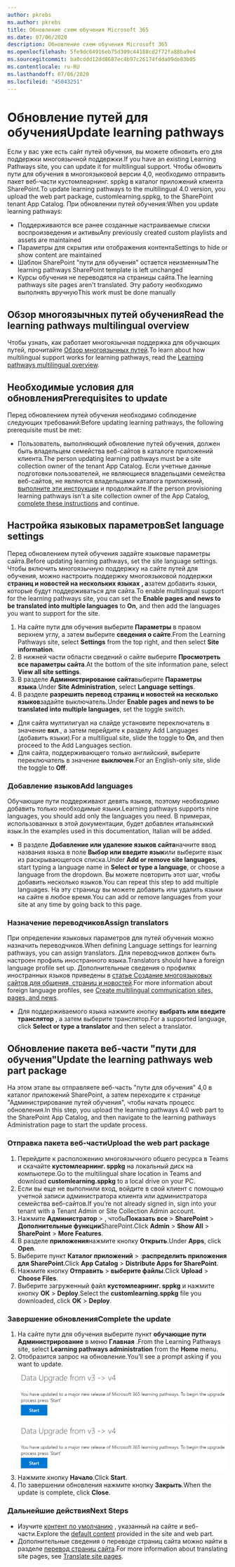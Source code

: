 ```yaml
---
author: pkrebs
ms.author: pkrebs
title: Обновление схем обучения Microsoft 365
ms.date: 07/06/2020
description: Обновление схем обучения Microsoft 365
ms.openlocfilehash: 5fe9dc64916eb75d309c44188cd2f72fa88ba9e4
ms.sourcegitcommit: ba0cddd12dd8687ec4b97c26174fdda09de83b05
ms.contentlocale: ru-RU
ms.lasthandoff: 07/06/2020
ms.locfileid: "45043251"
---
```

# <a name="update-learning-pathways"></a><span data-ttu-id="9d916-103">Обновление путей для обучения</span><span class="sxs-lookup"><span data-stu-id="9d916-103">Update learning pathways</span></span>
<span data-ttu-id="9d916-104">Если у вас уже есть сайт путей обучения, вы можете обновить его для поддержки многоязычной поддержки.</span><span class="sxs-lookup"><span data-stu-id="9d916-104">If you have an existing Learning Pathways site, you can update it for multilingual support.</span></span> <span data-ttu-id="9d916-105">Чтобы обновить пути для обучения в многоязыковой версии 4,0, необходимо отправить пакет веб-части кустомлеарнинг. sppkg в каталог приложений клиента SharePoint.</span><span class="sxs-lookup"><span data-stu-id="9d916-105">To update learning pathways to the multilingual 4.0 version, you upload the web part package, customlearning.sppkg, to the SharePoint tenant App Catalog.</span></span> <span data-ttu-id="9d916-106">При обновлении путей обучения:</span><span class="sxs-lookup"><span data-stu-id="9d916-106">When you update learning pathways:</span></span>  

- <span data-ttu-id="9d916-107">Поддерживаются все ранее созданные настраиваемые списки воспроизведения и активы</span><span class="sxs-lookup"><span data-stu-id="9d916-107">Any previously created custom playlists and assets are maintained</span></span>
- <span data-ttu-id="9d916-108">Параметры для скрытия или отображения контента</span><span class="sxs-lookup"><span data-stu-id="9d916-108">Settings to hide or show content are maintained</span></span>
- <span data-ttu-id="9d916-109">Шаблон SharePoint "пути для обучения" остается неизменным</span><span class="sxs-lookup"><span data-stu-id="9d916-109">The learning pathways SharePoint template is left unchanged</span></span>
- <span data-ttu-id="9d916-110">Курсы обучения не переводятся на страницы сайта.</span><span class="sxs-lookup"><span data-stu-id="9d916-110">The learning pathways site pages aren't translated.</span></span> <span data-ttu-id="9d916-111">Эту работу необходимо выполнять вручную</span><span class="sxs-lookup"><span data-stu-id="9d916-111">This work must be done manually</span></span>

## <a name="read-the-learning-pathways-multilingual-overview"></a><span data-ttu-id="9d916-112">Обзор многоязычных путей обучения</span><span class="sxs-lookup"><span data-stu-id="9d916-112">Read the learning pathways multilingual overview</span></span>
<span data-ttu-id="9d916-113">Чтобы узнать, как работает многоязычная поддержка для обучающих путей, прочитайте [Обзор многоязычных путей](custom_overview.md).</span><span class="sxs-lookup"><span data-stu-id="9d916-113">To learn about how multilingual support works for learning pathways, read the [Learning pathways multilingual overview](custom_overview.md).</span></span> 

## <a name="prerequisites-to-update"></a><span data-ttu-id="9d916-114">Необходимые условия для обновления</span><span class="sxs-lookup"><span data-stu-id="9d916-114">Prerequisites to update</span></span>
<span data-ttu-id="9d916-115">Перед обновлением путей обучения необходимо соблюдение следующих требований:</span><span class="sxs-lookup"><span data-stu-id="9d916-115">Before updating learning pathways, the following prerequisite must be met:</span></span>
- <span data-ttu-id="9d916-116">Пользователь, выполняющий обновление путей обучения, должен быть владельцем семейства веб-сайтов в каталоге приложений клиента.</span><span class="sxs-lookup"><span data-stu-id="9d916-116">The person updating learning pathways must be a site collection owner of the tenant App Catalog.</span></span> <span data-ttu-id="9d916-117">Если учетные данные подготовки пользователей, не являющиеся владельцами семейства веб-сайтов, не являются владельцами каталога приложений, [выполните эти инструкции](addappadmin.md) и продолжайте.</span><span class="sxs-lookup"><span data-stu-id="9d916-117">If the person provisioning learning pathways isn't a site collection owner of the App Catalog, [complete these instructions](addappadmin.md) and continue.</span></span> 

## <a name="set-language-settings"></a><span data-ttu-id="9d916-118">Настройка языковых параметров</span><span class="sxs-lookup"><span data-stu-id="9d916-118">Set language settings</span></span> 
<span data-ttu-id="9d916-119">Перед обновлением путей обучения задайте языковые параметры сайта.</span><span class="sxs-lookup"><span data-stu-id="9d916-119">Before updating learning pathways, set the site language settings.</span></span> <span data-ttu-id="9d916-120">Чтобы включить многоязычную поддержку на сайте путей для обучения, можно настроить поддержку многоязыковой поддержки **страниц и новостей на нескольких языках** **, а**затем добавить языки, которые будут поддерживаться для сайта.</span><span class="sxs-lookup"><span data-stu-id="9d916-120">To enable multilingual support for the learning pathways site, you can set the **Enable pages and news to be translated into multiple languages** to **On**, and then add the languages you want to support for the site.</span></span>
1.  <span data-ttu-id="9d916-121">На сайте пути для обучения выберите **Параметры** в правом верхнем углу, а затем выберите **сведения о сайте**.</span><span class="sxs-lookup"><span data-stu-id="9d916-121">From the Learning Pathways site, select **Settings** from the top right, and then select **Site information**.</span></span>
2.  <span data-ttu-id="9d916-122">В нижней части области сведений о сайте выберите **Просмотреть все параметры сайта**.</span><span class="sxs-lookup"><span data-stu-id="9d916-122">At the bottom of the site information pane, select **View all site settings**.</span></span>
3.  <span data-ttu-id="9d916-123">В разделе **Администрирование сайта**выберите **Параметры языка**.</span><span class="sxs-lookup"><span data-stu-id="9d916-123">Under **Site Administration**, select **Language settings**.</span></span>
4.  <span data-ttu-id="9d916-124">В разделе **разрешить перевод страниц и новостей на несколько языков**задайте выключатель.</span><span class="sxs-lookup"><span data-stu-id="9d916-124">Under **Enable pages and news to be translated into multiple languages**, set the toggle switch.</span></span> 
- <span data-ttu-id="9d916-125">Для сайта мултилигуал на слайде установите переключатель в значение **вкл**., а затем перейдите к разделу Add Languages (добавить языки).</span><span class="sxs-lookup"><span data-stu-id="9d916-125">For a multiligual site, slide the toggle to **On**, and then proceed to the Add Languages section.</span></span> 
- <span data-ttu-id="9d916-126">Для сайта, поддерживающего только английский, выберите переключатель в значение **выключен**.</span><span class="sxs-lookup"><span data-stu-id="9d916-126">For an English-only site, slide the toggle to **Off**.</span></span>

### <a name="add-languages"></a><span data-ttu-id="9d916-127">Добавление языков</span><span class="sxs-lookup"><span data-stu-id="9d916-127">Add languages</span></span>
<span data-ttu-id="9d916-128">Обучающие пути поддерживают девять языков, поэтому необходимо добавить только необходимые языки.</span><span class="sxs-lookup"><span data-stu-id="9d916-128">Learning pathways supports nine languages, you should add only the languages you need.</span></span> <span data-ttu-id="9d916-129">В примерах, использованных в этой документации, будет добавлен итальянский язык.</span><span class="sxs-lookup"><span data-stu-id="9d916-129">In the examples used in this documentation, Italian will be added.</span></span> 
- <span data-ttu-id="9d916-130">В разделе **Добавление или удаление языков сайта**начните ввод названия языка в поле **Выбор или введите язык**или выберите язык из раскрывающегося списка.</span><span class="sxs-lookup"><span data-stu-id="9d916-130">Under **Add or remove site languages**, start typing a language name in **Select or type a language**, or choose a language from the dropdown.</span></span> <span data-ttu-id="9d916-131">Вы можете повторить этот шаг, чтобы добавить несколько языков.</span><span class="sxs-lookup"><span data-stu-id="9d916-131">You can repeat this step to add multiple languages.</span></span> <span data-ttu-id="9d916-132">На эту страницу вы можете добавить или удалить языки на сайте в любое время.</span><span class="sxs-lookup"><span data-stu-id="9d916-132">You can add or remove languages from your site at any time by going back to this page.</span></span>
 
### <a name="assign-translators"></a><span data-ttu-id="9d916-133">Назначение переводчиков</span><span class="sxs-lookup"><span data-stu-id="9d916-133">Assign translators</span></span>
<span data-ttu-id="9d916-134">При определении языковых параметров для путей обучения можно назначить переводчиков.</span><span class="sxs-lookup"><span data-stu-id="9d916-134">When defining Language settings for learning pathways, you can assign translators.</span></span> <span data-ttu-id="9d916-135">Для переводчиков должен быть настроен профиль иностранного языка.</span><span class="sxs-lookup"><span data-stu-id="9d916-135">Translators should have a foreign language profile set up.</span></span> <span data-ttu-id="9d916-136">Дополнительные сведения о профилях иностранных языков приведены в [статье Создание многоязыковых сайтов для общения, страниц и новостей](https://support.office.com/article/2bb7d610-5453-41c6-a0e8-6f40b3ed750c).</span><span class="sxs-lookup"><span data-stu-id="9d916-136">For more information about foreign language profiles, see [Create multilingual communication sites, pages, and news](https://support.office.com/article/2bb7d610-5453-41c6-a0e8-6f40b3ed750c).</span></span>  
- <span data-ttu-id="9d916-137">Для поддерживаемого языка нажмите кнопку **выбрать или введите транслятор** , а затем выберите транслятор.</span><span class="sxs-lookup"><span data-stu-id="9d916-137">For a supported language, click **Select or type a translator** and then select a translator.</span></span> 

## <a name="update-the-learning-pathways-web-part-package"></a><span data-ttu-id="9d916-138">Обновление пакета веб-части "пути для обучения"</span><span class="sxs-lookup"><span data-stu-id="9d916-138">Update the learning pathways web part package</span></span>
<span data-ttu-id="9d916-139">На этом этапе вы отправляете веб-часть "пути для обучения" 4,0 в каталог приложений SharePoint, а затем переходите к странице "Администрирование путей обучения", чтобы начать процесс обновления.</span><span class="sxs-lookup"><span data-stu-id="9d916-139">In this step, you upload the learning pathways 4.0 web part to the SharePoint App Catalog, and then navigate to the learning pathways Administration page to start the update process.</span></span>

### <a name="upload-the-web-part-package"></a><span data-ttu-id="9d916-140">Отправка пакета веб-части</span><span class="sxs-lookup"><span data-stu-id="9d916-140">Upload the web part package</span></span>
1.  <span data-ttu-id="9d916-141">Перейдите к расположению многоязычного общего ресурса в Teams и скачайте **кустомлеарнинг. sppkg** на локальный диск на компьютере.</span><span class="sxs-lookup"><span data-stu-id="9d916-141">Go to the multilingual share location in Teams and download **customlearning.sppkg** to a local drive on your PC.</span></span> 
2.  <span data-ttu-id="9d916-142">Если вы еще не выполнили вход, войдите в свой клиент с помощью учетной записи администратора клиента или администратора семейства веб-сайтов.</span><span class="sxs-lookup"><span data-stu-id="9d916-142">If you’re not already signed in, sign into your tenant with a Tenant Admin or Site Collection Admin account.</span></span> 
3.  <span data-ttu-id="9d916-143">Нажмите **Администратор**  >  , чтобы**Показать все**  >  **SharePoint**  >  **Дополнительные функции**SharePoint.</span><span class="sxs-lookup"><span data-stu-id="9d916-143">Click **Admin** > **Show All** > **SharePoint** > **More Features**.</span></span> 
4.  <span data-ttu-id="9d916-144">В разделе **приложения**нажмите кнопку **Открыть**.</span><span class="sxs-lookup"><span data-stu-id="9d916-144">Under **Apps**, click **Open**.</span></span> 
5.  <span data-ttu-id="9d916-145">Выберите пункт **Каталог приложений**  >  :**распределить приложения для SharePoint**.</span><span class="sxs-lookup"><span data-stu-id="9d916-145">Click **App Catalog** > **Distribute Apps for SharePoint**.</span></span> 
6.  <span data-ttu-id="9d916-146">Нажмите кнопку **Отправить**  >  **выберите файлы**.</span><span class="sxs-lookup"><span data-stu-id="9d916-146">Click **Upload** > **Choose Files**.</span></span> 
7.  <span data-ttu-id="9d916-147">Выберите загруженный файл **кустомлеарнинг. sppkg** и нажмите кнопку **ОК**  >  **Deploy**.</span><span class="sxs-lookup"><span data-stu-id="9d916-147">Select the **customlearning.sppkg** file you downloaded, click **OK** > **Deploy**.</span></span> 

### <a name="complete-the-update"></a><span data-ttu-id="9d916-148">Завершение обновления</span><span class="sxs-lookup"><span data-stu-id="9d916-148">Complete the update</span></span>
1.  <span data-ttu-id="9d916-149">На сайте пути для обучения выберите пункт **обучающие пути Администрирование** в меню **Главная** .</span><span class="sxs-lookup"><span data-stu-id="9d916-149">From the Learning Pathways site, select **Learning pathways administration** from the **Home** menu.</span></span> 
2.  <span data-ttu-id="9d916-150">Отобразится запрос на обновление.</span><span class="sxs-lookup"><span data-stu-id="9d916-150">You’ll see a prompt asking if you want to update.</span></span> 
<span data-ttu-id="9d916-151">![custom_update_adminprompt_ml.png](media/custom_update_adminprompt_ml.png)</span><span class="sxs-lookup"><span data-stu-id="9d916-151">![custom_update_adminprompt_ml.png](media/custom_update_adminprompt_ml.png)</span></span>
3.  <span data-ttu-id="9d916-152">Нажмите кнопку **Начало**.</span><span class="sxs-lookup"><span data-stu-id="9d916-152">Click **Start**.</span></span> 
4. <span data-ttu-id="9d916-153">По завершении обновления нажмите кнопку **Закрыть**.</span><span class="sxs-lookup"><span data-stu-id="9d916-153">When the update is complete, click **Close**.</span></span> 

### <a name="next-steps"></a><span data-ttu-id="9d916-154">Дальнейшие действия</span><span class="sxs-lookup"><span data-stu-id="9d916-154">Next Steps</span></span>
- <span data-ttu-id="9d916-155">Изучите [контент по умолчанию](custom_exploresite.md) , указанный на сайте и веб-части.</span><span class="sxs-lookup"><span data-stu-id="9d916-155">Explore the [default content](custom_exploresite.md) provided in the site and web part.</span></span>
- <span data-ttu-id="9d916-156">Дополнительные сведения о переводе страниц сайта можно найти в разделе [перевод страниц сайта](custom_translate_page_ml.md).</span><span class="sxs-lookup"><span data-stu-id="9d916-156">For more information about translating site pages, see [Translate site pages](custom_translate_page_ml.md).</span></span> 

